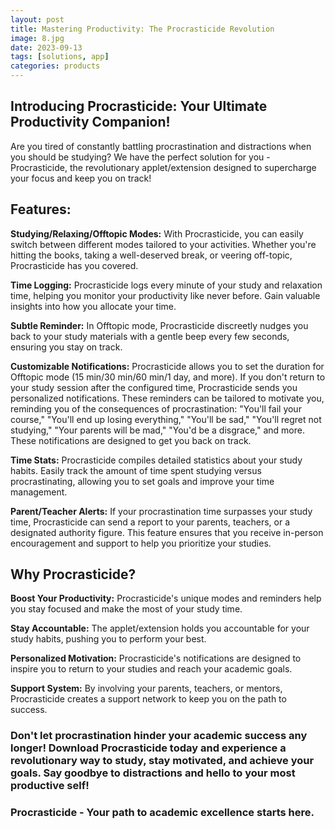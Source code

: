 ```yaml
---
layout: post
title: Mastering Productivity: The Procrasticide Revolution
image: 8.jpg
date: 2023-09-13
tags: [solutions, app]
categories: products
---
```


## Introducing Procrasticide: Your Ultimate Productivity Companion!

Are you tired of constantly battling procrastination and distractions when you should be studying? We have the perfect solution for you - Procrasticide, the revolutionary applet/extension designed to supercharge your focus and keep you on track!

## Features:

**Studying/Relaxing/Offtopic Modes:** With Procrasticide, you can easily switch between different modes tailored to your activities. Whether you're hitting the books, taking a well-deserved break, or veering off-topic, Procrasticide has you covered.

**Time Logging:** Procrasticide logs every minute of your study and relaxation time, helping you monitor your productivity like never before. Gain valuable insights into how you allocate your time.

**Subtle Reminder:** In Offtopic mode, Procrasticide discreetly nudges you back to your study materials with a gentle beep every few seconds, ensuring you stay on track.

**Customizable Notifications:** Procrasticide allows you to set the duration for Offtopic mode (15 min/30 min/60 min/1 day, and more). If you don't return to your study session after the configured time, Procrasticide sends you personalized notifications. These reminders can be tailored to motivate you, reminding you of the consequences of procrastination: "You'll fail your course," "You'll end up losing everything," "You'll be sad," "You'll regret not studying," "Your parents will be mad," "You'd be a disgrace," and more. These notifications are designed to get you back on track.

**Time Stats:** Procrasticide compiles detailed statistics about your study habits. Easily track the amount of time spent studying versus procrastinating, allowing you to set goals and improve your time management.

**Parent/Teacher Alerts:** If your procrastination time surpasses your study time, Procrasticide can send a report to your parents, teachers, or a designated authority figure. This feature ensures that you receive in-person encouragement and support to help you prioritize your studies.

## Why Procrasticide?

**Boost Your Productivity:** Procrasticide's unique modes and reminders help you stay focused and make the most of your study time.

**Stay Accountable:** The applet/extension holds you accountable for your study habits, pushing you to perform your best.

**Personalized Motivation:** Procrasticide's notifications are designed to inspire you to return to your studies and reach your academic goals.

**Support System:** By involving your parents, teachers, or mentors, Procrasticide creates a support network to keep you on the path to success.

### Don't let procrastination hinder your academic success any longer! Download Procrasticide today and experience a revolutionary way to study, stay motivated, and achieve your goals. Say goodbye to distractions and hello to your most productive self!

### Procrasticide - Your path to academic excellence starts here.
